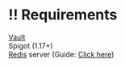 # ‼️ Requirements

[Vault](https://www.spigotmc.org/resources/vault.34315/)\
Spigot (1.17+)\
[Redis](https://redis.io/) server (Guide: [Click here](https://github.com/Emibergo02/RedisEconomy/wiki/Install-redis))
